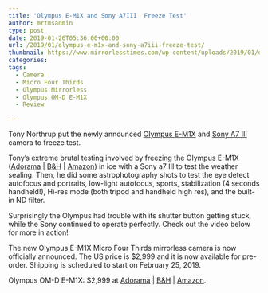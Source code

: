 ```yaml
---
title: 'Olympus E-M1X and Sony A7III  Freeze Test'
author: mrtmsadmin
type: post
date: 2019-01-26T05:36:00+00:00
url: /2019/01/olympus-e-m1x-and-sony-a7iii-freeze-test/
thumbnail: https://www.mirrorlesstimes.com/wp-content/uploads/2019/01/olympus-e-m1x-and-sony-a7iii-freeze-test.jpg
categories:
tags:
  - Camera
  - Micro Four Thirds
  - Olympus Mirrorless
  - Olympus OM-D E-M1X
  - Review

---
```

Tony Northrup put the newly announced <a href="https://www.mirrorlesstimes.com/tags/olympus-om-d-e-m1x/" data-wpel-link="internal">Olympus E-M1X</a> and [Sony A7 III][1] camera to freeze test.

Tony’s extreme brutal testing involved by freezing the Olympus E-M1X (<a href="https://www.adorama.com/iomem1x.html?kbid=68292" target="_blank" rel="noopener">Adorama</a> | <a href="https://www.bhphotovideo.com/c/product/1450952-REG/olympus_v201080bu000_om_d_e_m1x_mirrorless_micro.html/BI/20175/KBID/14249/" target="_blank" rel="noopener">B&H</a> | <a href="https://www.amazon.com/Olympus-E-M1X-OM-D/dp/B07MKPNS7D/?tag=mtimes-20" target="_blank" rel="noopener" data-amzn-asin="B07MKPNS7D">Amazon</a>) in ice with a Sony a7 III to test the weather sealing. Then, he did some astrophotography shots to test the eye detect autofocus and portraits, low-light autofocus, sports, stabilization (4 seconds handheld!), Hi-res mode (both tripod and handheld high res), and the built-in ND filter.

Surprisingly the Olympus had trouble with its shutter button getting stuck, while the Sony continued to operate perfectly. Check out the video below for more in action!<!--more-->



The new Olympus E-M1X Micro Four Thirds mirrorless camera is now officially announced. The US price is $2,999 and it is now available for pre-order. Shipping is scheduled to start on February 25, 2019.

Olympus OM-D E-M1X: $2,999 at <a href="https://www.adorama.com/iomem1x.html?kbid=68292" target="_blank" rel="noopener">Adorama</a> | <a href="https://www.bhphotovideo.com/c/product/1450952-REG/olympus_v201080bu000_om_d_e_m1x_mirrorless_micro.html/BI/20175/KBID/14249/" target="_blank" rel="noopener">B&H</a> | <a href="https://www.amazon.com/Olympus-E-M1X-OM-D/dp/B07MKPNS7D/?tag=mtimes-20" target="_blank" rel="noopener" data-amzn-asin="B07MKPNS7D">Amazon</a>.

 [1]: https://www.mirrorlesstimes.com/tags/sony-a7-iii/